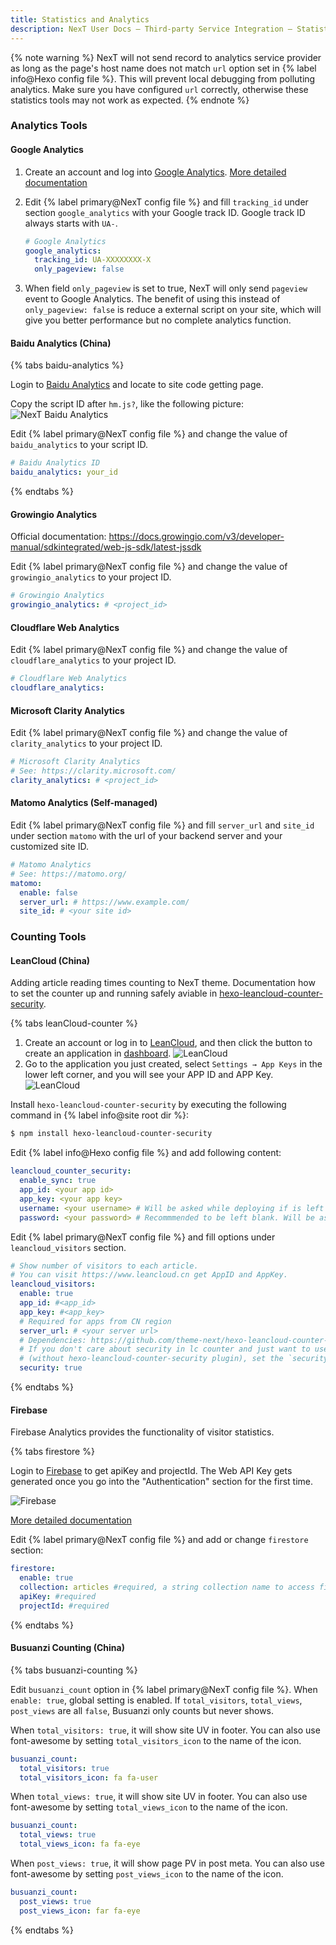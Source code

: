 ```yaml
---
title: Statistics and Analytics
description: NexT User Docs – Third-party Service Integration – Statistics and Analytics
---
```


{% note warning %}
NexT will not send record to analytics service provider as long as the page's host name does not match `url` option set in {% label info@Hexo config file %}. This will prevent local debugging from polluting analytics. Make sure you have configured `url` correctly, otherwise these statistics tools may not work as expected.
{% endnote %}

### Analytics Tools

#### Google Analytics

1. Create an account and log into [Google Analytics](https://analytics.google.com). [More detailed documentation](https://support.google.com/analytics/?hl=en#topic=3544906)
2. Edit {% label primary@NexT config file %} and fill `tracking_id` under section `google_analytics` with your Google track ID. Google track ID always starts with `UA-`.

    ```yml NexT config file
    # Google Analytics
    google_analytics:
      tracking_id: UA-XXXXXXXX-X
      only_pageview: false
    ```

3. When field `only_pageview` is set to true, NexT will only send `pageview` event to Google Analytics.
The benefit of using this instead of `only_pageview: false` is reduce a external script on your site, which will give you better performance but no complete analytics function.

#### Baidu Analytics (China)

{% tabs baidu-analytics %}
<!-- tab Login → -->
Login to [Baidu Analytics](https://tongji.baidu.com) and locate to site code getting page.
<!-- endtab -->

<!-- tab Script ID → -->
Copy the script ID after `hm.js?`, like the following picture:
![NexT Baidu Analytics](/images/analytics-baidu-id.png)
<!-- endtab -->

<!-- tab NexT Config -->
Edit {% label primary@NexT config file %} and change the value of `baidu_analytics` to your script ID.

```yml NexT config file
# Baidu Analytics ID
baidu_analytics: your_id
```
<!-- endtab -->
{% endtabs %}

#### Growingio Analytics

Official documentation: https://docs.growingio.com/v3/developer-manual/sdkintegrated/web-js-sdk/latest-jssdk

Edit {% label primary@NexT config file %} and change the value of `growingio_analytics` to your project ID.

```yml NexT config file
# Growingio Analytics
growingio_analytics: # <project_id>
```

#### Cloudflare Web Analytics

Edit {% label primary@NexT config file %} and change the value of `cloudflare_analytics` to your project ID.

```yml NexT config file
# Cloudflare Web Analytics
cloudflare_analytics:
```

#### Microsoft Clarity Analytics

Edit {% label primary@NexT config file %} and change the value of `clarity_analytics` to your project ID.

```yml NexT config file
# Microsoft Clarity Analytics
# See: https://clarity.microsoft.com/
clarity_analytics: # <project_id>
```

#### Matomo Analytics (Self-managed)

Edit {% label primary@NexT config file %} and fill `server_url` and `site_id` under section `matomo` with the url of your backend server and your customized site ID.

```yml NexT config file
# Matomo Analytics
# See: https://matomo.org/
matomo:
  enable: false
  server_url: # https://www.example.com/
  site_id: # <your site id>
```

### Counting Tools

#### LeanCloud (China)

Adding article reading times counting to NexT theme. Documentation how to set the counter up and running safely aviable in [hexo-leancloud-counter-security](https://github.com/theme-next/hexo-leancloud-counter-security).

{% tabs leanCloud-counter %}
<!-- tab Get App Keys → -->
1. Create an account or log in to [LeanCloud](https://console.leancloud.app/login), and then click the button to create an application in [dashboard](https://console.leancloud.app/apps).
    ![LeanCloud](/images/valine-1.png)
2. Go to the application you just created, select `Settings → App Keys` in the lower left corner, and you will see your APP ID and APP Key.
    ![LeanCloud](/images/valine-2.png)
<!-- endtab -->

<!-- tab Installation → -->
Install `hexo-leancloud-counter-security` by executing the following command in {% label info@site root dir %}:

```bash
$ npm install hexo-leancloud-counter-security
```
<!-- endtab -->

<!-- tab Hexo Config → -->
Edit {% label info@Hexo config file %} and add following content:

```yml Hexo config file
leancloud_counter_security:
  enable_sync: true
  app_id: <your app id>
  app_key: <your app key>
  username: <your username> # Will be asked while deploying if is left blank
  password: <your password> # Recommmended to be left blank. Will be asked while deploying if is left blank
```
<!-- endtab -->

<!-- tab NexT Config -->
Edit {% label primary@NexT config file %} and fill options under `leancloud_visitors` section.

```yml NexT config file
# Show number of visitors to each article.
# You can visit https://www.leancloud.cn get AppID and AppKey.
leancloud_visitors:
  enable: true
  app_id: #<app_id>
  app_key: #<app_key>
  # Required for apps from CN region
  server_url: # <your server url>
  # Dependencies: https://github.com/theme-next/hexo-leancloud-counter-security
  # If you don't care about security in lc counter and just want to use it directly
  # (without hexo-leancloud-counter-security plugin), set the `security` to `false`.
  security: true
```
<!-- endtab -->
{% endtabs %}

#### Firebase

Firebase Analytics provides the functionality of visitor statistics.

{% tabs firestore %}
<!-- tab Get apiKey & projectId → -->
Login to [Firebase](https://console.firebase.google.com/u/0/) to get apiKey and projectId. The Web API Key gets generated once you go into the "Authentication" section for the first time.

![Firebase](/images/firebase.png)

[More detailed documentation](https://firebase.google.com/docs/firestore/)
<!-- endtab -->

<!-- tab NexT Config -->
Edit {% label primary@NexT config file %} and add or change `firestore` section:

```yml NexT config file
firestore:
  enable: true
  collection: articles #required, a string collection name to access firestore database
  apiKey: #required
  projectId: #required
```
<!-- endtab -->
{% endtabs %}

#### Busuanzi Counting (China)

{% tabs busuanzi-counting %}

<!-- tab Global Settings → -->
Edit `busuanzi_count` option in {% label primary@NexT config file %}.
When `enable: true`, global setting is enabled. If `total_visitors`, `total_views`, `post_views` are all `false`, Busuanzi only counts but never shows.
<!-- endtab -->

<!-- tab Site UV Settings → -->
When `total_visitors: true`, it will show site UV in footer. You can also use font-awesome by setting `total_visitors_icon` to the name of the icon.

```yml NexT config file
busuanzi_count:
  total_visitors: true
  total_visitors_icon: fa fa-user
```
<!-- endtab -->

<!-- tab Site PV Settings → -->
When `total_views: true`, it will show site UV in footer. You can also use font-awesome by setting `total_views_icon` to the name of the icon.

```yml NexT config file
busuanzi_count:
  total_views: true
  total_views_icon: fa fa-eye
```
<!-- endtab -->

<!-- tab Per-page PV Settings -->
When `post_views: true`, it will show page PV in post meta. You can also use font-awesome by setting `post_views_icon` to the name of the icon.

```yml NexT config file
busuanzi_count:
  post_views: true
  post_views_icon: far fa-eye
```
<!-- endtab -->
{% endtabs %}
